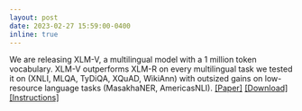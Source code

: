 ```yaml
---
layout: post
date: 2023-02-27 15:59:00-0400
inline: true
---
```


We are releasing XLM-V, a multilingual model with a 1 million token vocabulary. XLM-V outperforms XLM-R on every multilingual task we tested it on (XNLI, MLQA, TyDiQA, XQuAD, WikiAnn) with outsized gains on low-resource language tasks (MasakhaNER, AmericasNLI). [[Paper]](https://arxiv.org/abs/2301.10472) [[Download]](https://dl.fbaipublicfiles.com/fairseq/xlmv/xlmv.base.tar.gz) [[Instructions]](https://github.com/davisliang/fairseq/tree/main/examples/xlmv)
